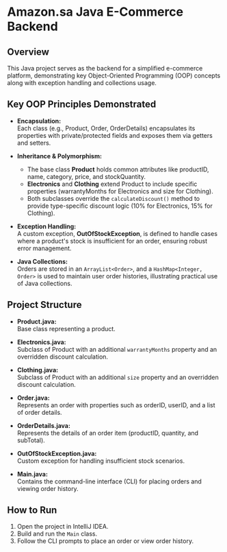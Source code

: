# Amazon.sa Java E-Commerce Backend

## Overview
This Java project serves as the backend for a simplified e-commerce platform, demonstrating key Object-Oriented Programming (OOP) concepts along with exception handling and collections usage.

## Key OOP Principles Demonstrated

- **Encapsulation:**  
  Each class (e.g., Product, Order, OrderDetails) encapsulates its properties with private/protected fields and exposes them via getters and setters.

- **Inheritance & Polymorphism:**  
  - The base class **Product** holds common attributes like productID, name, category, price, and stockQuantity.
  - **Electronics** and **Clothing** extend Product to include specific properties (warrantyMonths for Electronics and size for Clothing).  
  - Both subclasses override the `calculateDiscount()` method to provide type-specific discount logic (10% for Electronics, 15% for Clothing).

- **Exception Handling:**  
  A custom exception, **OutOfStockException**, is defined to handle cases where a product's stock is insufficient for an order, ensuring robust error management.

- **Java Collections:**  
  Orders are stored in an `ArrayList<Order>`, and a `HashMap<Integer, Order>` is used to maintain user order histories, illustrating practical use of Java collections.

## Project Structure

- **Product.java:**  
  Base class representing a product.

- **Electronics.java:**  
  Subclass of Product with an additional `warrantyMonths` property and an overridden discount calculation.

- **Clothing.java:**  
  Subclass of Product with an additional `size` property and an overridden discount calculation.

- **Order.java:**  
  Represents an order with properties such as orderID, userID, and a list of order details.

- **OrderDetails.java:**  
  Represents the details of an order item (productID, quantity, and subTotal).

- **OutOfStockException.java:**  
  Custom exception for handling insufficient stock scenarios.

- **Main.java:**  
  Contains the command-line interface (CLI) for placing orders and viewing order history.

## How to Run

1. Open the project in IntelliJ IDEA.
2. Build and run the `Main` class.
3. Follow the CLI prompts to place an order or view order history.

